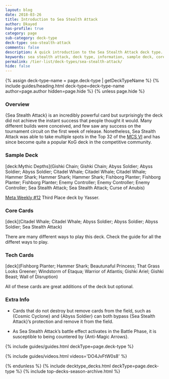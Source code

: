 ```yaml
---
layout: blog
date: 2018-03-26
title: Introduction to Sea Stealth Attack
author: Dkayed
has-profile: true
category: page
sub-category: deck-type
deck-type: sea-stealth-attack
comments: false
description: A quick introduction to the Sea Stealth Attack deck type. View sample deck, core cards, tech cards, quick tips, guides, videos and other information.
keywords: sea stealth attack, deck type, information, sample deck, core cards, tech cards, quick tips, guides, videos
permalink: /tier-list/deck-types/sea-stealth-attack/
hide: false
---
```


{% assign deck-type-name = page.deck-type | getDeckTypeName %}
{% include guides/heading.html deck-type=deck-type-name author=page.author hidden=page.hide %}
{% unless page.hide %}

### Overview
{Sea Stealth Attack} is an incredibly powerful card but surprisingly the deck did not achieve the instant success that people thought it would. Many different builds were conceived, and few saw any success on the tournament circuit on the first week of release. Nonetheless, Sea Stealth Attack was able to take multiple spots in the Top 32 of the [MCS VI](/tournaments/meta-championship-series/6/report/) and has since become quite a popular KoG deck in the competitive community.

### Sample Deck

[deck:Mythic Depths](Gishki Chain; Gishki Chain; Abyss Soldier; Abyss Soldier; Abyss Soldier; Citadel Whale; Citadel Whale; Citadel Whale; Hammer Shark; Hammer Shark; Hammer Shark; Fishborg Planter; Fishborg Planter; Fishborg Planter; Enemy Controller; Enemy Controller; Enemy Controller; Sea Stealth Attack; Sea Stealth Attack; Curse of Anubis)

[Meta Weekly #12](/tournaments/meta-weekly/12/report/) Third Place deck by Yasser.

### Core Cards

[deck](Citadel Whale; Citadel Whale; Abyss Soldier; Abyss Soldier; Abyss Soldier; Sea Stealth Attack)

There are many different ways to play this deck. Check the guide for all the differet ways to play.   

### Tech Cards

[deck](Fishborg Planter; Hammer Shark; Beautunaful Princess; That Grass Looks Greener; Windstorm of Etaqua; Warrior of Atlantis; Gishki Ariel; Gishki Beast; Wall of Disruption)

All of these cards are great additions of the deck but optional.

### Extra Info

- Cards that do not destroy but remove cards from the field, such as {Cosmic Cyclone} and {Abyss Soldier} can both bypass {Sea Stealth Attack}’s protection and remove it from the field.

- As Sea Stealth Attack’s battle effect activates in the Battle Phase, it is susceptible to being countered by {Anti-Magic Arrows}.

{% include guides/guides.html deckType=page.deck-type %}

{% include guides/videos.html videos='DO4JvFtW0s8' %}

{% endunless %}
{% include decktype_decks.html deckType=page.deck-type %}
{% include top-decks-season-archive.html %}